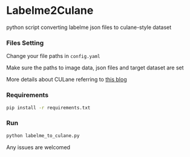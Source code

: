 # Labelme2Culane
python script converting labelme json files to culane-style dataset

### Files Setting
Change your file paths in `config.yaml`

Make sure the paths to image data, json files and target dataset are set

More details about CULane referring to [this blog](https://weihongpan.github.io/experiment/%E5%A6%82%E4%BD%95%E5%B0%86Labelme%E6%A0%87%E6%B3%A8%E5%9B%BE%E5%83%8F%E8%BD%AC%E4%B8%BACULane%E6%95%B0%E6%8D%AE%E9%9B%86%E6%A0%BC%E5%BC%8F/)

### Requirements
```bash
pip install -r requirements.txt
```

### Run
```python
python labelme_to_culane.py
```

Any issues are welcomed

